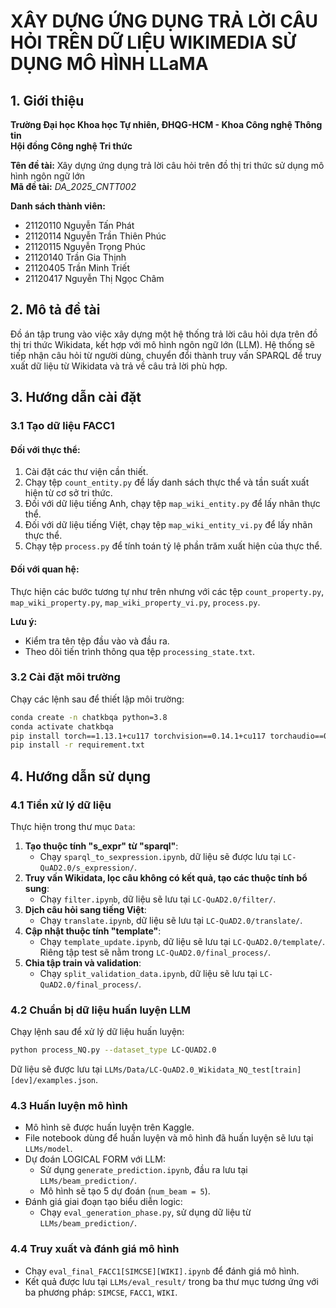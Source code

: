 # XÂY DỰNG ỨNG DỤNG TRẢ LỜI CÂU HỎI TRÊN DỮ LIỆU WIKIMEDIA SỬ DỤNG MÔ HÌNH LLaMA

## 1. Giới thiệu

**Trường Đại học Khoa học Tự nhiên, ĐHQG-HCM - Khoa Công nghệ Thông tin**  
**Hội đồng Công nghệ Tri thức**  

**Tên đề tài:** Xây dựng ứng dụng trả lời câu hỏi trên đồ thị tri thức sử dụng mô hình ngôn ngữ lớn  
**Mã đề tài:** *DA_2025_CNTT002*  

**Danh sách thành viên:**  

- 21120110 Nguyễn Tấn Phát  
- 21120114 Nguyễn Trần Thiên Phúc  
- 21120115 Nguyễn Trọng Phúc  
- 21120140 Trần Gia Thịnh  
- 21120405 Trần Minh Triết  
- 21120417 Nguyễn Thị Ngọc Châm  

## 2. Mô tả đề tài

Đồ án tập trung vào việc xây dựng một hệ thống trả lời câu hỏi dựa trên đồ thị tri thức Wikidata, kết hợp với mô hình ngôn ngữ lớn (LLM). Hệ thống sẽ tiếp nhận câu hỏi từ người dùng, chuyển đổi thành truy vấn SPARQL để truy xuất dữ liệu từ Wikidata và trả về câu trả lời phù hợp.

## 3. Hướng dẫn cài đặt

### 3.1 Tạo dữ liệu FACC1

#### Đối với thực thể:
1. Cài đặt các thư viện cần thiết.
2. Chạy tệp `count_entity.py` để lấy danh sách thực thể và tần suất xuất hiện từ cơ sở tri thức.
3. Đối với dữ liệu tiếng Anh, chạy tệp `map_wiki_entity.py` để lấy nhãn thực thể.
4. Đối với dữ liệu tiếng Việt, chạy tệp `map_wiki_entity_vi.py` để lấy nhãn thực thể.
5. Chạy tệp `process.py` để tính toán tỷ lệ phần trăm xuất hiện của thực thể.

#### Đối với quan hệ:
Thực hiện các bước tương tự như trên nhưng với các tệp `count_property.py`, `map_wiki_property.py`, `map_wiki_property_vi.py`, `process.py`.

**Lưu ý:**
- Kiểm tra tên tệp đầu vào và đầu ra.
- Theo dõi tiến trình thông qua tệp `processing_state.txt`.

### 3.2 Cài đặt môi trường

Chạy các lệnh sau để thiết lập môi trường:

```sh
conda create -n chatkbqa python=3.8
conda activate chatkbqa
pip install torch==1.13.1+cu117 torchvision==0.14.1+cu117 torchaudio==0.13.1 --extra-index-url https://download.pytorch.org/whl/cu117
pip install -r requirement.txt
```

## 4. Hướng dẫn sử dụng

### 4.1 Tiền xử lý dữ liệu

Thực hiện trong thư mục `Data`:

1. **Tạo thuộc tính "s_expr" từ "sparql"**:
   - Chạy `sparql_to_sexpression.ipynb`, dữ liệu sẽ được lưu tại `LC-QuAD2.0/s_expression/`.
2. **Truy vấn Wikidata, lọc câu không có kết quả, tạo các thuộc tính bổ sung**:
   - Chạy `filter.ipynb`, dữ liệu sẽ lưu tại `LC-QuAD2.0/filter/`.
3. **Dịch câu hỏi sang tiếng Việt**:
   - Chạy `translate.ipynb`, dữ liệu sẽ lưu tại `LC-QuAD2.0/translate/`.
4. **Cập nhật thuộc tính "template"**:
   - Chạy `template_update.ipynb`, dữ liệu sẽ lưu tại `LC-QuAD2.0/template/`. Riêng tập test sẽ nằm trong `LC-QuAD2.0/final_process/`.
5. **Chia tập train và validation**:
   - Chạy `split_validation_data.ipynb`, dữ liệu sẽ lưu tại `LC-QuAD2.0/final_process/`.

### 4.2 Chuẩn bị dữ liệu huấn luyện LLM

Chạy lệnh sau để xử lý dữ liệu huấn luyện:

```sh
python process_NQ.py --dataset_type LC-QUAD2.0
```

Dữ liệu sẽ được lưu tại `LLMs/Data/LC-QuAD2.0_Wikidata_NQ_test[train][dev]/examples.json`.

### 4.3 Huấn luyện mô hình

- Mô hình sẽ được huấn luyện trên Kaggle.
- File notebook dùng để huấn luyện và mô hình đã huấn luyện sẽ lưu tại `LLMs/model`.
- Dự đoán LOGICAL FORM với LLM:
  - Sử dụng `generate_prediction.ipynb`, đầu ra lưu tại `LLMs/beam_prediction/`.
  - Mô hình sẽ tạo 5 dự đoán (`num_beam = 5`).
- Đánh giá giai đoạn tạo biểu diễn logic:
  - Chạy `eval_generation_phase.py`, sử dụng dữ liệu từ `LLMs/beam_prediction/`.

### 4.4 Truy xuất và đánh giá mô hình

- Chạy `eval_final_FACC1[SIMCSE][WIKI].ipynb` để đánh giá mô hình.
- Kết quả được lưu tại `LLMs/eval_result/` trong ba thư mục tương ứng với ba phương pháp: `SIMCSE`, `FACC1`, `WIKI`.


